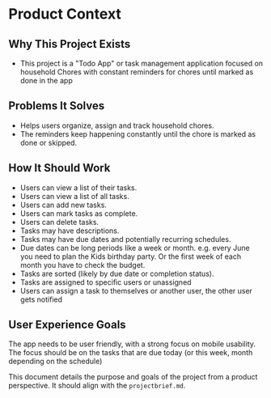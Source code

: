 # Product Context

## Why This Project Exists

- This project is a "Todo App" or task management application focused on household Chores with constant reminders for chores until marked as done in the app

## Problems It Solves

- Helps users organize, assign and track household chores.
- The reminders keep happening constantly until the chore is marked as done or skipped.

## How It Should Work

- Users can view a list of their tasks.
- Users can view a list of all tasks.
- Users can add new tasks.
- Users can mark tasks as complete.
- Users can delete tasks.
- Tasks may have descriptions.
- Tasks may have due dates and potentially recurring schedules.
- Due dates can be long periods like a week or month. e.g. every June you need to plan the Kids birthday party. Or the first week of each month you have to check the budget.
- Tasks are sorted (likely by due date or completion status).
- Tasks are assigned to specific users or unassigned
- Users can assign a task to themselves or another user, the other user gets notified

## User Experience Goals

The app needs to be user friendly, with a strong focus on mobile usability. The focus should be on the tasks that are due today (or this week, month depending on the schedule)

This document details the purpose and goals of the project from a product perspective. It should align with the `projectbrief.md`.
